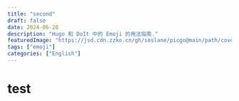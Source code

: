 ```yaml
---
title: "second"
draft: false
date: 2024-06-28
description: "Hugo 和 DoIt 中的 Emoji 的用法指南."
featuredImage: "https://jsd.cdn.zzko.cn/gh/soslane/picgo@main/path/cover%20(4).png"
tags: ["emoji"]
categories: ["English"]
---
```


# test